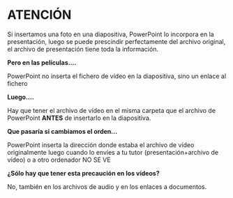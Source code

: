 # ATENCIÓN

Si insertamos una foto en una diapositiva, PowerPoint lo incorpora en la presentación, luego se puede prescindir perfectamente del archivo original, el archivo de presentación tiene toda la información.

**Pero en las películas....**

PowerPoint no inserta el fichero de vídeo en la diapositiva, sino un enlace al fichero

**Luego....**

Hay que tener el archivo de vídeo en el misma carpeta que el archivo de PowerPoint **ANTES** de insertarlo en la diapositiva.

**Que pasaría si cambiamos el orden...**

PowerPoint inserta la dirección donde estaba el archivo de vídeo originalmente luego cuando lo envíes a tu tutor (presentación+archivo de vídeo) o a otro ordenador NO SE VE

**¿Sólo hay que tener esta precaución en los vídeos?**

No, también en los archivos de audio y en los enlaces a documentos.

